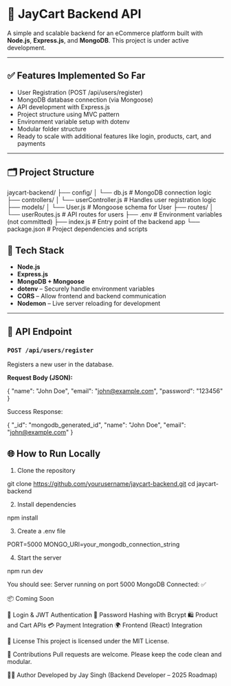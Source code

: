 # 🛒 JayCart Backend API

A simple and scalable backend for an eCommerce platform built with **Node.js**, **Express.js**, and **MongoDB**. This project is under active development.

---

## ✅ Features Implemented So Far

- User Registration (POST /api/users/register)
- MongoDB database connection (via Mongoose)
- API development with Express.js
- Project structure using MVC pattern
- Environment variable setup with dotenv
- Modular folder structure
- Ready to scale with additional features like login, products, cart, and payments

---

## 🗂️ Project Structure

jaycart-backend/
├── config/
│ └── db.js # MongoDB connection logic
├── controllers/
│ └── userController.js # Handles user registration logic
├── models/
│ └── User.js # Mongoose schema for User
├── routes/
│ └── userRoutes.js # API routes for users
├── .env # Environment variables (not committed)
├── index.js # Entry point of the backend app
└── package.json # Project dependencies and scripts

## 🔧 Tech Stack

- **Node.js**
- **Express.js**
- **MongoDB + Mongoose**
- **dotenv** – Securely handle environment variables
- **CORS** – Allow frontend and backend communication
- **Nodemon** – Live server reloading for development

---

## 🧪 API Endpoint

### `POST /api/users/register`

Registers a new user in the database.

**Request Body (JSON):**

{
"name": "John Doe",
"email": "john@example.com",
"password": "123456"
}

Success Response:

{
"\_id": "mongodb_generated_id",
"name": "John Doe",
"email": "john@example.com"
}

## 🌐 How to Run Locally

1. Clone the repository

git clone https://github.com/yourusername/jaycart-backend.git
cd jaycart-backend

2. Install dependencies

npm install

3. Create a .env file

PORT=5000
MONGO_URI=your_mongodb_connection_string

4. Start the server

npm run dev

You should see:
Server running on port 5000
MongoDB Connected: ✅

📦 Coming Soon

🔐 Login & JWT Authentication
🔑 Password Hashing with Bcrypt
🛍️ Product and Cart APIs
💳 Payment Integration
🌍 Frontend (React) Integration

📁 License
This project is licensed under the MIT License.

🤝 Contributions
Pull requests are welcome. Please keep the code clean and modular.

👨‍💻 Author
Developed by Jay Singh
(Backend Developer – 2025 Roadmap)
